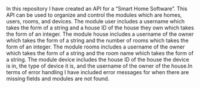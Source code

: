 
  In this repository I have created an API for a “Smart Home Software”.  This API can be used to organize and control the modules which are homes, 
users, rooms, and devices.  The module user includes a username which takes the form of a string and a house ID of the house they own which takes the 
form of an integer.  The module house includes a username of the owner which takes the form of a string and the number of rooms which takes the form of 
an integer.  The module rooms includes a username of the owner which takes the form of a string and the room name which takes the form of a string.  The 
module device includes the house ID of the house the device is in, the type of device it is, and the username of the owner of the house.In terms of error 
handling I have included error messages for when there are missing fields and modules are not found.

